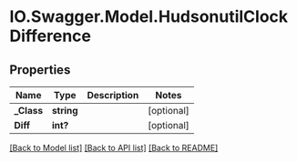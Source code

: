 # IO.Swagger.Model.HudsonutilClockDifference
## Properties

Name | Type | Description | Notes
------------ | ------------- | ------------- | -------------
**_Class** | **string** |  | [optional] 
**Diff** | **int?** |  | [optional] 

[[Back to Model list]](../README.md#documentation-for-models) [[Back to API list]](../README.md#documentation-for-api-endpoints) [[Back to README]](../README.md)

